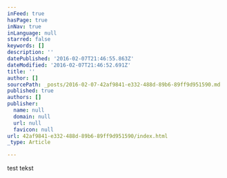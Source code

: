 ```yaml
---
inFeed: true
hasPage: true
inNav: true
inLanguage: null
starred: false
keywords: []
description: ''
datePublished: '2016-02-07T21:46:55.863Z'
dateModified: '2016-02-07T21:46:52.691Z'
title: ''
author: []
sourcePath: _posts/2016-02-07-42af9841-e332-488d-89b6-89ff9d951590.md
published: true
authors: []
publisher:
  name: null
  domain: null
  url: null
  favicon: null
url: 42af9841-e332-488d-89b6-89ff9d951590/index.html
_type: Article

---
```

test tekst